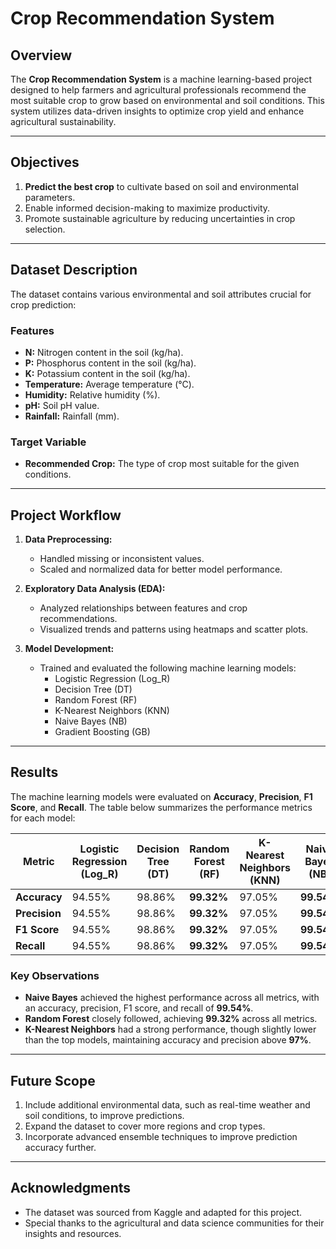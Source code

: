 # **Crop Recommendation System**

## **Overview**
The **Crop Recommendation System** is a machine learning-based project designed to help farmers and agricultural professionals recommend the most suitable crop to grow based on environmental and soil conditions. This system utilizes data-driven insights to optimize crop yield and enhance agricultural sustainability.

---

## **Objectives**
1. **Predict the best crop** to cultivate based on soil and environmental parameters.
2. Enable informed decision-making to maximize productivity.
3. Promote sustainable agriculture by reducing uncertainties in crop selection.

---

## **Dataset Description**
The dataset contains various environmental and soil attributes crucial for crop prediction:

### **Features**
- **N:** Nitrogen content in the soil (kg/ha).
- **P:** Phosphorus content in the soil (kg/ha).
- **K:** Potassium content in the soil (kg/ha).
- **Temperature:** Average temperature (°C).
- **Humidity:** Relative humidity (%).
- **pH:** Soil pH value.
- **Rainfall:** Rainfall (mm).

### **Target Variable**
- **Recommended Crop:** The type of crop most suitable for the given conditions.

---

## **Project Workflow**
1. **Data Preprocessing:**
   - Handled missing or inconsistent values.
   - Scaled and normalized data for better model performance.

2. **Exploratory Data Analysis (EDA):**
   - Analyzed relationships between features and crop recommendations.
   - Visualized trends and patterns using heatmaps and scatter plots.

3. **Model Development:**
   - Trained and evaluated the following machine learning models:
     - Logistic Regression (Log_R)
     - Decision Tree (DT)
     - Random Forest (RF)
     - K-Nearest Neighbors (KNN)
     - Naive Bayes (NB)
     - Gradient Boosting (GB)

---

## **Results**

The machine learning models were evaluated on **Accuracy**, **Precision**, **F1 Score**, and **Recall**. The table below summarizes the performance metrics for each model:

| **Metric**     | **Logistic Regression (Log_R)** | **Decision Tree (DT)** | **Random Forest (RF)** | **K-Nearest Neighbors (KNN)** | **Naive Bayes (NB)** | **Gradient Boosting (GB)** |
|-----------------|---------------------------------|-------------------------|-------------------------|-------------------------------|-----------------------|----------------------------|
| **Accuracy**    | 94.55%                         | 98.86%                 | **99.32%**             | 97.05%                       | **99.54%**           | 98.18%                    |
| **Precision**   | 94.55%                         | 98.86%                 | **99.32%**             | 97.05%                       | **99.54%**           | 98.18%                    |
| **F1 Score**    | 94.55%                         | 98.86%                 | **99.32%**             | 97.05%                       | **99.54%**           | 98.18%                    |
| **Recall**      | 94.55%                         | 98.86%                 | **99.32%**             | 97.05%                       | **99.54%**           | 98.18%                    |

### **Key Observations**
- **Naive Bayes** achieved the highest performance across all metrics, with an accuracy, precision, F1 score, and recall of **99.54%**.
- **Random Forest** closely followed, achieving **99.32%** across all metrics.
- **K-Nearest Neighbors** had a strong performance, though slightly lower than the top models, maintaining accuracy and precision above **97%**.

---

## **Future Scope**
1. Include additional environmental data, such as real-time weather and soil conditions, to improve predictions.
2. Expand the dataset to cover more regions and crop types.
3. Incorporate advanced ensemble techniques to improve prediction accuracy further.

---


## **Acknowledgments**
- The dataset was sourced from Kaggle and adapted for this project.
- Special thanks to the agricultural and data science communities for their insights and resources.

